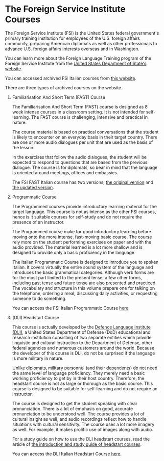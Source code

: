 # The Foreign Service Institute Courses

The Foreign Service Institute (FSI) is the United States federal government's primary training institution for employees of the U.S. foreign affairs community, preparing American diplomats as well as other professionals to advance U.S. foreign affairs interests overseas and in Washington.

You can learn more about the Foreign Language Training program of the Foreign Service Institute from the [United States Department of State's website](https://www.state.gov/foreign-language-training/).

You can accessed archived FSI Italian courses from [this website](https://fsi-languages.yojik.eu/languages/FSI/fsi-italian.html).

There are three types of archived courses on the website.

1. Familiarisation And Short Term (FAST) Course

    The Familiarisation And Short Term (FAST) course is designed as 8 week intense courses in a classroom setting. It is not intended for self-learning. The FAST course is challenging, intensive and practical in nature.

    The course material is based on practical conversations that the student is likely to encounter on an everyday basis in their target country. There are one or more audio dialogues per unit that are used as the basis of the lesson.

    In the exercises that follow the audio dialogues, the student will be expected to respond to questions that are based from the previous dialogue. The course is for diplomats, so bear in mind that the language is oriented around meetings, offices and embassies.

    The FSI FAST Italian course has two versions, [the original version](https://fsi-languages.yojik.eu/languages/FSI/fsi-italian-fast-original.html) and [the updated version](https://fsi-languages.yojik.eu/languages/FSI/fsi-italian-fast-updated.html).

2. Programmatic Course

    The Programmed courses provide introductory learning material for the target language. This course is not as intense as the other FSI courses, hence is it suitable courses for self-study and do not require the presence of an instructor.

    The Programmed course make for good introductory learning before moving onto the more intense, fast-moving basic course. The course rely more on the student performing exercises on paper and with the audio provided. The material learned is a lot more shallow and is designed to provide only a basic proficiency in the language.

    The Italian Programmatic Course is designed to introduce you to spoken Italian. It covers virtually the entire sound system of the language and introduces the basic grammatical categories. Although verb forms are for the most part limited to the present tense, a few other forms, including past tense and future tense are also presented and practiced. The vocabulary and structure in this volume prepare one for talking on the telephone, ordering a meal, discussing daily activities, or requesting someone to do something.

    You can access the FSI Italian Programmatic Course [here](https://fsi-languages.yojik.eu/languages/FSI/fsi-italian-programmatic-course.html).

3. (DLI) Headstart Course

    This course is actually developed by the [Defence Language Institute (DLI)](https://www.dliflc.edu/), a United States Department of Defense (DoD) educational and research institution consisting of two separate entities which provide linguistic and cultural instruction to the Department of Defense, other federal agencies and numerous customers around the world. Because the developer of this course is DLI, do not be surprised if the language is more military in nature.

    Unlike diplomats, military personnel (and their dependents) do not need the same level of language proficiency. They merely need a basic working proficiency to get by in their host country. Therefore, the headstart course is not as large or thorough as the basic course. This course is designed to be suitable for self-learning and do not require an instructor.

    The course is designed to get the student speaking with clear pronunciation. There is a lot of emphasis on good, accurate pronunciation to be understood well. The course provides a lot of cultural insight as well, and audio recordings reflect how to handle situations with cultural sensitivity. The course uses a lot more imagery as well. For example, it makes prolific use of images along with audio.

    For a study guide on how to use the DLI headstart courses, read the article of [the introduction and study guide of headstart courses](https://www.fsi-language-courses.org/blog/headstart-courses-an-introduction-and-study-guide/).

    You can access the DLI Italian Headstart Course [here](https://fsi-languages.yojik.eu/languages/FSI/fsi-italian-headstart.html).
